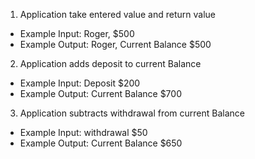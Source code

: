 1. Application take entered value and return value
  * Example Input: Roger, $500
  * Example Output: Roger, Current Balance $500

2. Application adds deposit to current Balance
  * Example Input: Deposit $200
  * Example Output: Current Balance $700

3. Application subtracts withdrawal from current Balance
  * Example Input: withdrawal $50
  * Example Output: Current Balance $650
